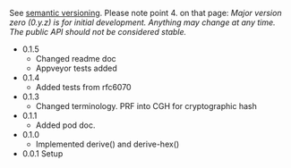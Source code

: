 
See [semantic versioning](http://semver.org/). Please note point 4. on that page: *Major version zero (0.y.z) is for initial development. Anything may change at any time. The public API should not be considered stable.*

* 0.1.5
  * Changed readme doc
  * Appveyor tests added
* 0.1.4
  * Added tests from rfc6070
* 0.1.3
  * Changed terminology. PRF into CGH for cryptographic hash
* 0.1.1
  * Added pod doc.
* 0.1.0
  * Implemented derive() and derive-hex()
* 0.0.1 Setup
